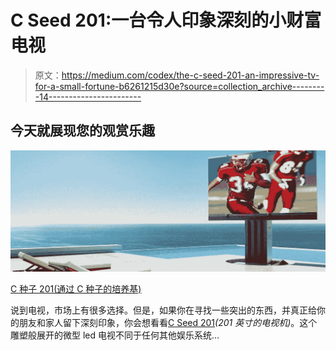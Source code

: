 # C Seed 201:一台令人印象深刻的小财富电视

> 原文：<https://medium.com/codex/the-c-seed-201-an-impressive-tv-for-a-small-fortune-b6261215d30e?source=collection_archive---------14----------------------->

## 今天就展现您的观赏乐趣

![](img/cebb1e271c34091c3703bc8dba920e73.png)

[C 种子 201(通过 C 种子的培养基)](https://www.cseed.tv/xstorage/1/_cache/05s_504_1_2e2d7967a559203eb3018978d183f304.webp)

说到电视，市场上有很多选择。但是，如果你在寻找一些突出的东西，并真正给你的朋友和家人留下深刻印象，你会想看看[C Seed 201](https://www.cseed.tv/en.html)*(201 英寸的电视机)*。这个雕塑般展开的微型 led 电视不同于任何其他娱乐系统…